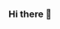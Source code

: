 ### Hi there 👋

<!--
**BenithaSri/BenithaSri** is a ✨ _special_ ✨ repository because its `README.md` (this file) appears on your GitHub profile.

Here are some ideas to get you started:

- 🌱 I’m currently working on my skills as a devolper.
-  I have a work experience of 2 years in the domain LINUX.
-  My past experience in the IT was my first one out in the industry.
- ![image](https://github.com/BenithaSri/BenithaSri/assets/156029071/c3069013-d3b2-473d-81b2-73640dea7190)
   Got graduated in 2021
- 🤔 Other than that, I like volunteering.
- 💬 I have worked as a volunteer in few programms back in my country.
- 📫 You can reach me at : panchagirib@gmail.com
-->
